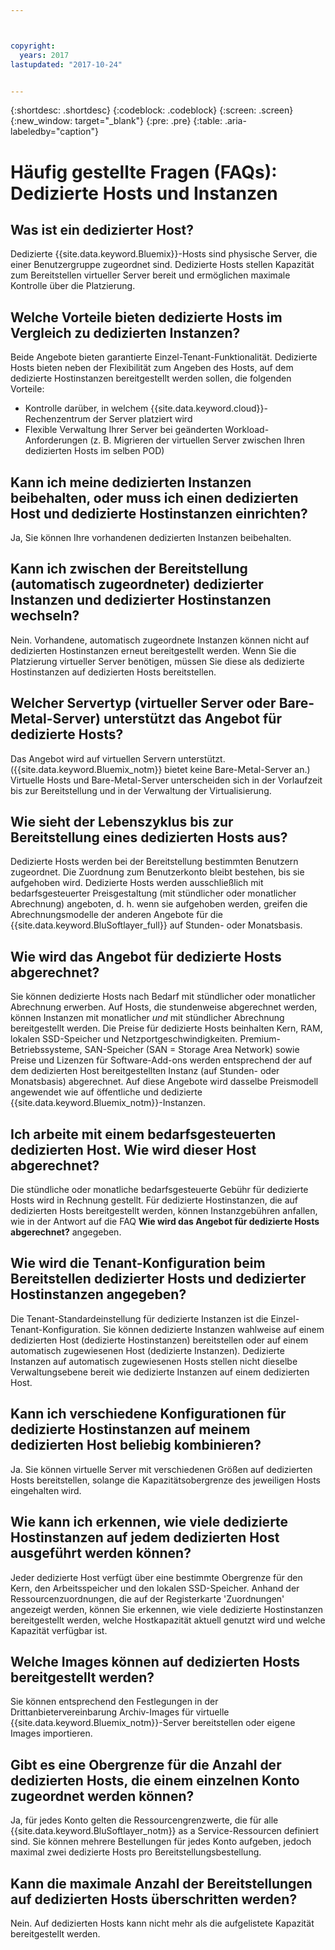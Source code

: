 ```yaml
---



copyright:
  years: 2017
lastupdated: "2017-10-24"


---
```


{:shortdesc: .shortdesc}
{:codeblock: .codeblock}
{:screen: .screen}
{:new_window: target="_blank"}
{:pre: .pre}
{:table: .aria-labeledby="caption"}


# Häufig gestellte Fragen (FAQs): Dedizierte Hosts und Instanzen

## Was ist ein dedizierter Host?
Dedizierte {{site.data.keyword.Bluemix}}-Hosts sind physische Server, die einer Benutzergruppe zugeordnet sind. Dedizierte Hosts stellen Kapazität zum Bereitstellen virtueller Server bereit und ermöglichen maximale Kontrolle über die Platzierung.

## Welche Vorteile bieten dedizierte Hosts im Vergleich zu dedizierten Instanzen?
Beide Angebote bieten garantierte Einzel-Tenant-Funktionalität. Dedizierte Hosts bieten neben der Flexibilität zum Angeben des Hosts, auf dem dedizierte Hostinstanzen bereitgestellt werden sollen, die folgenden Vorteile: 
   * Kontrolle darüber, in welchem {{site.data.keyword.cloud}}-Rechenzentrum der Server platziert wird
   * Flexible Verwaltung Ihrer Server bei geänderten Workload-Anforderungen (z. B. Migrieren der virtuellen Server zwischen Ihren dedizierten Hosts im selben POD)

## Kann ich meine dedizierten Instanzen beibehalten, oder muss ich einen dedizierten Host und dedizierte Hostinstanzen einrichten?
Ja, Sie können Ihre vorhandenen dedizierten Instanzen beibehalten. 

## Kann ich zwischen der Bereitstellung (automatisch zugeordneter) dedizierter Instanzen und dedizierter Hostinstanzen wechseln?
Nein. Vorhandene, automatisch zugeordnete Instanzen können nicht auf dedizierten Hostinstanzen erneut bereitgestellt werden. Wenn Sie die Platzierung virtueller Server benötigen, müssen Sie diese als dedizierte Hostinstanzen auf dedizierten Hosts bereitstellen.

## Welcher Servertyp (virtueller Server oder Bare-Metal-Server) unterstützt das Angebot für dedizierte Hosts?
Das Angebot wird auf virtuellen Servern unterstützt. ({{site.data.keyword.Bluemix_notm}} bietet keine Bare-Metal-Server an.) Virtuelle Hosts und Bare-Metal-Server unterscheiden sich in der Vorlaufzeit bis zur Bereitstellung und in der Verwaltung der Virtualisierung.

## Wie sieht der Lebenszyklus bis zur Bereitstellung eines dedizierten Hosts aus?
Dedizierte Hosts werden bei der Bereitstellung bestimmten Benutzern zugeordnet. Die Zuordnung zum Benutzerkonto bleibt bestehen, bis sie aufgehoben wird. Dedizierte Hosts werden ausschließlich mit bedarfsgesteuerter Preisgestaltung (mit stündlicher oder monatlicher Abrechnung) angeboten, d. h. wenn sie aufgehoben werden, greifen die Abrechnungsmodelle der anderen Angebote für die {{site.data.keyword.BluSoftlayer_full}} auf Stunden- oder Monatsbasis.

## Wie wird das Angebot für dedizierte Hosts abgerechnet?
Sie können dedizierte Hosts nach Bedarf mit stündlicher oder monatlicher Abrechnung erwerben. Auf Hosts, die stundenweise abgerechnet werden, können Instanzen mit monatlicher *und* mit stündlicher Abrechnung bereitgestellt werden. Die Preise für dedizierte Hosts beinhalten Kern, RAM, lokalen SSD-Speicher und Netzportgeschwindigkeiten. Premium-Betriebssysteme, SAN-Speicher (SAN = Storage Area Network) sowie Preise und Lizenzen für Software-Add-ons werden entsprechend der auf dem dedizierten Host bereitgestellten Instanz (auf Stunden- oder Monatsbasis) abgerechnet. Auf diese Angebote wird dasselbe Preismodell angewendet wie auf öffentliche und dedizierte {{site.data.keyword.Bluemix_notm}}-Instanzen.

## Ich arbeite mit einem bedarfsgesteuerten dedizierten Host. Wie wird dieser Host abgerechnet?
Die stündliche oder monatliche bedarfsgesteuerte Gebühr für dedizierte Hosts wird in Rechnung gestellt. Für dedizierte Hostinstanzen, die auf dedizierten Hosts bereitgestellt werden, können Instanzgebühren anfallen, wie in der Antwort auf die FAQ **Wie wird das Angebot für dedizierte Hosts abgerechnet?** angegeben.

## Wie wird die Tenant-Konfiguration beim Bereitstellen dedizierter Hosts und dedizierter Hostinstanzen angegeben?
Die Tenant-Standardeinstellung für dedizierte Instanzen ist die Einzel-Tenant-Konfiguration. Sie können dedizierte Instanzen wahlweise auf einem dedizierten Host (dedizierte Hostinstanzen) bereitstellen oder auf einem automatisch zugewiesenen Host (dedizierte Instanzen). Dedizierte Instanzen auf automatisch zugewiesenen Hosts stellen nicht dieselbe Verwaltungsebene bereit wie dedizierte Instanzen auf einem dedizierten Host.

## Kann ich verschiedene Konfigurationen für dedizierte Hostinstanzen auf meinem dedizierten Host beliebig kombinieren?
Ja. Sie können virtuelle Server mit verschiedenen Größen auf dedizierten Hosts bereitstellen, solange die Kapazitätsobergrenze des jeweiligen Hosts eingehalten wird.

## Wie kann ich erkennen, wie viele dedizierte Hostinstanzen auf jedem dedizierten Host ausgeführt werden können?
Jeder dedizierte Host verfügt über eine bestimmte Obergrenze für den Kern, den Arbeitsspeicher und den lokalen SSD-Speicher. Anhand der Ressourcenzuordnungen, die auf der Registerkarte 'Zuordnungen' angezeigt werden, können Sie erkennen, wie viele dedizierte Hostinstanzen bereitgestellt werden, welche Hostkapazität aktuell genutzt wird und welche Kapazität verfügbar ist.

## Welche Images können auf dedizierten Hosts bereitgestellt werden?
Sie können entsprechend den Festlegungen in der Drittanbietervereinbarung Archiv-Images für virtuelle {{site.data.keyword.Bluemix_notm}}-Server bereitstellen oder eigene Images importieren.

## Gibt es eine Obergrenze für die Anzahl der dedizierten Hosts, die einem einzelnen Konto zugeordnet werden können?
Ja, für jedes Konto gelten die Ressourcengrenzwerte, die für alle {{site.data.keyword.BluSoftlayer_notm}} as a Service-Ressourcen definiert sind. Sie können mehrere Bestellungen für jedes Konto aufgeben, jedoch maximal zwei dedizierte Hosts pro Bereitstellungsbestellung.

## Kann die maximale Anzahl der Bereitstellungen auf dedizierten Hosts überschritten werden?
Nein. Auf dedizierten Hosts kann nicht mehr als die aufgelistete Kapazität bereitgestellt werden.

